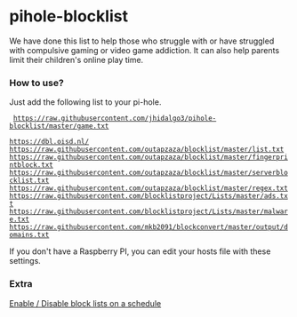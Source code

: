 # pihole-blocklist
<p>We have done this list to help those who struggle with or have struggled with compulsive gaming or video game addiction. It can also help parents limit their children's online play time.</p>

### How to use?
Just add the following list to your pi-hole.

<code> https://raw.githubusercontent.com/jhidalgo3/pihole-blocklist/master/game.txt </code>

<code>https://dbl.oisd.nl/</code>
<code>https://raw.githubusercontent.com/outapzaza/blocklist/master/list.txt</code>		
<code>https://raw.githubusercontent.com/outapzaza/blocklist/master/fingerprintblock.txt</code>	
<code>https://raw.githubusercontent.com/outapzaza/blocklist/master/serverblocklist.txt</code>		
<code>https://raw.githubusercontent.com/outapzaza/blocklist/master/regex.txt</code>		
<code>https://raw.githubusercontent.com/blocklistproject/Lists/master/ads.txt</code>		
<code>https://raw.githubusercontent.com/blocklistproject/Lists/master/malware.txt</code>		
<code>https://raw.githubusercontent.com/mkb2091/blockconvert/master/output/domains.txt</code>

If you don't have a Raspberry PI, you can edit your hosts file with these settings.

### Extra
[Enable / Disable block lists on a schedule](https://www.reddit.com/r/pihole/comments/a5p5zm/enable_disable_block_lists_on_a_schedule/)
